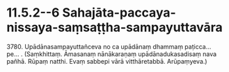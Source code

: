 

# 11.5.2--6 Sahajāta-paccaya-nissaya-saṃsaṭṭha-sampayuttavāra




3780\. Upādānasampayuttañceva no ca upādānaṃ dhammaṃ paṭicca…pe… . (Saṃkhittaṃ. Āmasanaṃ nānākaraṇaṃ upādānadukasadisaṃ nava pañhā. Rūpaṃ natthi. Evaṃ sabbepi vārā vitthāretabbā. Arūpaṃyeva.)




